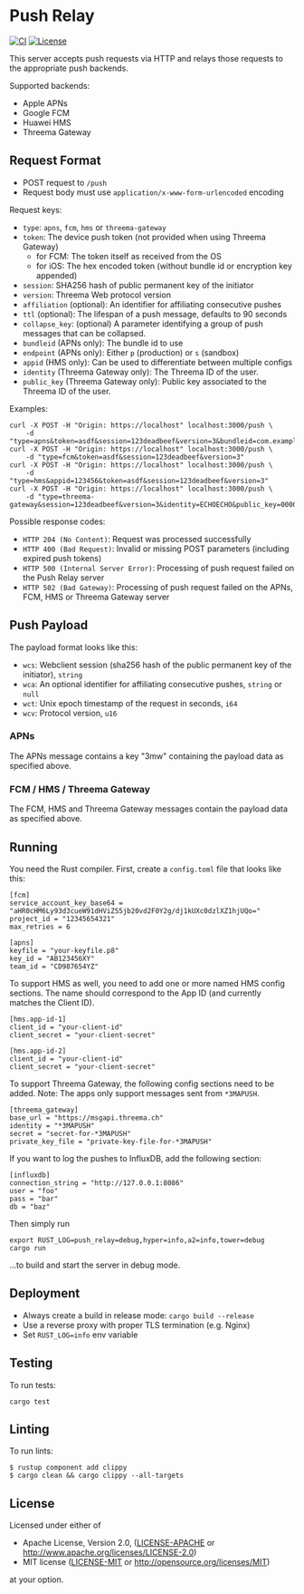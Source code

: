 # Push Relay

[![CI][ci-badge]][ci]
[![License][license-badge]][license]

This server accepts push requests via HTTP and relays those requests to the appropriate push backends.

Supported backends:

- Apple APNs
- Google FCM
- Huawei HMS
- Threema Gateway

## Request Format

- POST request to `/push`
- Request body must use `application/x-www-form-urlencoded` encoding

Request keys:

- `type`: `apns`, `fcm`, `hms` or `threema-gateway`
- `token`: The device push token (not provided when using Threema Gateway)
  - for FCM: The token itself as received from the OS
  - for iOS: The hex encoded token (without bundle id or encryption key appended)
- `session`: SHA256 hash of public permanent key of the initiator
- `version`: Threema Web protocol version
- `affiliation` (optional): An identifier for affiliating consecutive pushes
- `ttl` (optional): The lifespan of a push message, defaults to 90 seconds
- `collapse_key`: (optional) A parameter identifying a group of push messages that can be
  collapsed.
- `bundleid` (APNs only): The bundle id to use
- `endpoint` (APNs only): Either `p` (production) or `s` (sandbox)
- `appid` (HMS only): Can be used to differentiate between multiple configs
- `identity` (Threema Gateway only): The Threema ID of the user.
- `public_key` (Threema Gateway only): Public key associated to the Threema ID of the user.

Examples:

    curl -X POST -H "Origin: https://localhost" localhost:3000/push \
        -d "type=apns&token=asdf&session=123deadbeef&version=3&bundleid=com.example.app&endpoint=s"
    curl -X POST -H "Origin: https://localhost" localhost:3000/push \
        -d "type=fcm&token=asdf&session=123deadbeef&version=3"
    curl -X POST -H "Origin: https://localhost" localhost:3000/push \
        -d "type=hms&appid=123456&token=asdf&session=123deadbeef&version=3"
    curl -X POST -H "Origin: https://localhost" localhost:3000/push \
        -d "type=threema-gateway&session=123deadbeef&version=3&identity=ECHOECHO&public_key=0000000000000000000000000000000000000000000000000000000000000000"

Possible response codes:

- `HTTP 204 (No Content)`: Request was processed successfully
- `HTTP 400 (Bad Request)`: Invalid or missing POST parameters (including expired push tokens)
- `HTTP 500 (Internal Server Error)`: Processing of push request failed on the Push Relay server
- `HTTP 502 (Bad Gateway)`: Processing of push request failed on the APNs, FCM, HMS or Threema Gateway server

## Push Payload

The payload format looks like this:

- `wcs`: Webclient session (sha256 hash of the public permanent key of the
  initiator), `string`
- `wca`: An optional identifier for affiliating consecutive pushes, `string` or `null`
- `wct`: Unix epoch timestamp of the request in seconds, `i64`
- `wcv`: Protocol version, `u16`

### APNs

The APNs message contains a key "3mw" containing the payload data as specified
above.

### FCM / HMS / Threema Gateway

The FCM, HMS and Threema Gateway messages contain the payload data as specified above.

## Running

You need the Rust compiler. First, create a `config.toml` file that looks like this:

    [fcm]
    service_account_key_base64 = "aHR0cHM6Ly93d3cueW91dHViZS5jb20vd2F0Y2g/dj1kUXc0dzlXZ1hjUQo="
    project_id = "12345654321"
    max_retries = 6

    [apns]
    keyfile = "your-keyfile.p8"
    key_id = "AB123456XY"
    team_id = "CD987654YZ"

To support HMS as well, you need to add one or more named HMS config sections.
The name should correspond to the App ID (and currently matches the Client ID).

    [hms.app-id-1]
    client_id = "your-client-id"
    client_secret = "your-client-secret"

    [hms.app-id-2]
    client_id = "your-client-id"
    client_secret = "your-client-secret"

To support Threema Gateway, the following config sections need to be added.
Note: The apps only support messages sent from `*3MAPUSH`.

    [threema_gateway]
    base_url = "https://msgapi.threema.ch"
    identity = "*3MAPUSH"
    secret = "secret-for-*3MAPUSH"
    private_key_file = "private-key-file-for-*3MAPUSH"

If you want to log the pushes to InfluxDB, add the following section:

    [influxdb]
    connection_string = "http://127.0.0.1:8086"
    user = "foo"
    pass = "bar"
    db = "baz"

Then simply run

    export RUST_LOG=push_relay=debug,hyper=info,a2=info,tower=debug
    cargo run

...to build and start the server in debug mode.

## Deployment

- Always create a build in release mode: `cargo build --release`
- Use a reverse proxy with proper TLS termination (e.g. Nginx)
- Set `RUST_LOG=info` env variable

## Testing

To run tests:

    cargo test

## Linting

To run lints:

    $ rustup component add clippy
    $ cargo clean && cargo clippy --all-targets

## License

Licensed under either of

 * Apache License, Version 2.0, ([LICENSE-APACHE](LICENSE-APACHE) or
   http://www.apache.org/licenses/LICENSE-2.0)
 * MIT license ([LICENSE-MIT](LICENSE-MIT) or
   http://opensource.org/licenses/MIT)

at your option.

<!-- Badges -->
[ci]: https://github.com/threema-ch/push-relay/actions?query=workflow%3ACI
[ci-badge]: https://img.shields.io/github/actions/workflow/status/threema-ch/push-relay/ci.yml?branch=master
[license]: https://github.com/threema-ch/push-relay#license
[license-badge]: https://img.shields.io/badge/License-Apache%202.0%20%2f%20MIT-blue.svg
